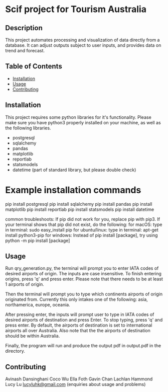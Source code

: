 # Scif project for Tourism Australia

## Description

This project automates processing and visualization of data directly from a database. It can adjust outputs subject to user inputs, and provides
data on trend and forecast.

## Table of Contents

- [Installation](#installation)
- [Usage](#usage)
- [Contributing](#contributing)

## Installation
This project requires some python libraries for it's functionality. Please make sure you have python3 properly installed on your machine, as well 
as the following libraries.
  - postgresql
  - sqlalchemy
  - pandas
  - matplotlib
  - reportlab
  - statsmodels
  - datetime (part of standard library, but please double check)
# Example installation commands
pip install postgresql
pip install sqlalchemy
pip install pandas
pip install matplotlib
pip install reportlab
pip install statsmodels
pip install datetime

common troubleshoots:
If pip did not work for you, replace pip with pip3. 
If your terminal shows that pip did not exist, do the following:
  for macOS:
    type in terminal:  sudo easy_install pip
  for ubuntu/linux:
    type in terminal:  apt-get install python3-pip
  for windows:
    Instead of pip install [package], try using python -m pip install [package]

## Usage
  Run qry_generation.py, the terminal will prompt you to enter IATA codes of desired airports of origin. The inputs are case insensitive. 
  To finish entering origins, press 'q' and press enter. Please note that there needs to be at least 1 airports of origin.

  Then the terminal will prompt you to type which continents airports of origin originated from. Currently this only intakes one of the following:
  asia, northamerica, europe, oceania. 

  After pressing enter, the inputs will prompt user to type in IATA codes of desired airports of destination and press Enter. 
  To stop typing, press 'q' and press enter.
  By default, the airports of destination is set to 
  international airports all over Australia. Also note that the the airports of destination should be within Australia.

  Finally, the program will run and produce the output pdf in output.pdf in the directory.

## Contributing
  Avinash Dansinghani
  Coco Wu
  Ella Foth
  Gavin Chan
  Lachlan Hammond
  Lucy Lu lucyluhk@gmail.com (enquiries about usage and problems)
  
  
